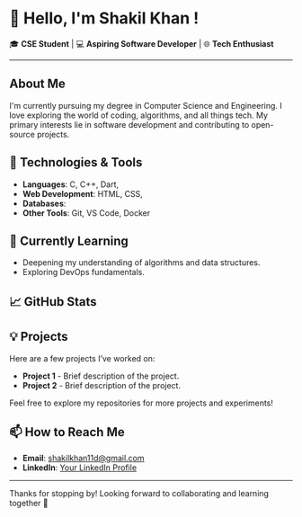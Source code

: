 # 👋 Hello, I'm Shakil Khan !

🎓 **CSE Student** | 💻 **Aspiring Software Developer** | 🌐 **Tech Enthusiast**

---

## About Me
I'm currently pursuing my degree in Computer Science and Engineering. I love exploring the world of coding, algorithms, and all things tech. My primary interests lie in software development and contributing to open-source projects.

## 🔧 Technologies & Tools
- **Languages**: C, C++, Dart,
- **Web Development**: HTML, CSS,
- **Databases**: 
- **Other Tools**: Git, VS Code, Docker

## 🌱 Currently Learning
- Deepening my understanding of algorithms and data structures.
- Exploring DevOps fundamentals.

## 📈 GitHub Stats


## 💡 Projects
Here are a few projects I’ve worked on:
- **Project 1** - Brief description of the project.
- **Project 2** - Brief description of the project.

Feel free to explore my repositories for more projects and experiments!

## 📫 How to Reach Me
- **Email**: shakilkhan11d@gmail.com
- **LinkedIn**: [Your LinkedIn Profile](https://linkedin.com/in/your-shakil-khan-cairo)

---

Thanks for stopping by! Looking forward to collaborating and learning together 🚀
